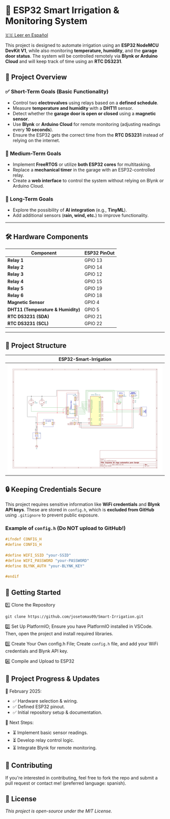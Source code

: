 # ​🚿 ESP32 Smart Irrigation & Monitoring System
[🇪🇸 Leer en Español](README_es.md)

This project is designed to automate irrigation using an **ESP32 NodeMCU DevKit V1**, while also monitoring **temperature, humidity**, and the **garage door status**. The system will be controlled remotely via **Blynk or Arduino Cloud** and will keep track of time using an **RTC DS3231**.  

## 📖 **Project Overview**  

### ✅ **Short-Term Goals (Basic Functionality)**  
- Control two **electrovalves** using relays based on a **defined schedule**.  
- Measure **temperature and humidity** with a **DHT11** sensor.  
- Detect whether the **garage door is open or closed** using a **magnetic sensor**.  
- Use **Blynk** or **Arduino Cloud** for remote monitoring (adjusting readings every **10 seconds**).  
- Ensure the ESP32 gets the correct time from the **RTC DS3231** instead of relying on the internet.  

### 🔄 **Medium-Term Goals**  
- Implement **FreeRTOS** or utilize **both ESP32 cores** for multitasking.  
- Replace a **mechanical timer** in the garage with an ESP32-controlled relay.  
- Create a **web interface** to control the system without relying on Blynk or Arduino Cloud.  

### 🚀 **Long-Term Goals**  
- Explore the possibility of **AI integration** (e.g., **TinyML**).  
- Add additional sensors (**rain, wind, etc.**) to improve functionality.  

---

## 🛠️ **Hardware Components**  
| Component  | ESP32 PinOut |
|------------|----------|
| **Relay 1** | GPIO 13 |
| **Relay 2** | GPIO 14 |
| **Relay 3** | GPIO 12 |
| **Relay 4** | GPIO 15 |
| **Relay 5** | GPIO 19 |
| **Relay 6** | GPIO 18 |
| **Magnetic Sensor** | GPIO 4 |
| **DHT11 (Temperature & Humidity)** | GPIO 5 |
| **RTC DS3231 (SDA)** | GPIO 21 |
| **RTC DS3231 (SCL)** | GPIO 22 |

---

## 📂 **Project Structure**  
| ESP32-Smart-Irrigation  |
|-------------------------|
| ![Design](docs/desing-esp32.jpg)|




## 🔒 **Keeping Credentials Secure**  
This project requires sensitive information like **WiFi credentials** and **Blynk API keys**. These are stored in `config.h`, which is **excluded from GitHub** using `.gitignore` to prevent public exposure.  

### Example of `config.h` (Do NOT upload to GitHub!)  
```cpp
#ifndef CONFIG_H
#define CONFIG_H

#define WIFI_SSID "your-SSID"
#define WIFI_PASSWORD "your-PASSWORD"
#define BLYNK_AUTH "your-BLYNK_KEY"

#endif
```

## 📌 **Getting Started**


1️⃣ Clone the Repository
```
git clone https://github.com/josetomas09/Smart-Irrigation.git
```
2️⃣ Set Up PlatformIO; Ensure you have PlatformIO installed in VSCode. Then, open the project and install required libraries.


3️⃣ Create Your Own config.h File; Create `config.h` file, and add your WiFi credentials and Blynk API key.


4️⃣ Compile and Upload to ESP32

## 📝 **Project Progress & Updates**

📅 February 2025:

- ✅ Hardware selection & wiring.
- ✅ Defined ESP32 pinout.
- ✅ Initial repository setup & documentation.


📅 Next Steps:


- ⏳ Implement basic sensor readings.
- ⏳ Develop relay control logic.
- ⏳ Integrate Blynk for remote monitoring.

## 🤝 **Contributing**
If you're interested in contributing, feel free to fork the repo and submit a pull request or contact me! (preferred language: spanish).


## 📜 **License**

*This project is open-source under the MIT License.*
